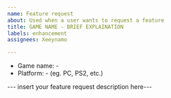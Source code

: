 ```yaml
---
name: Feature request
about: Used when a user wants to request a feature
title: GAME NAME - BRIEF EXPLAINATION
labels: enhancement
assignees: Xeeynamo

---
```


* Game name: -
* Platform: - (eg. PC, PS2, etc.)

--- insert your feature request description here---
